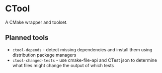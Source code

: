# CTool

A CMake wrapper and toolset.

## Planned tools

- `ctool-depends` - detect missing dependencies and install them using distribution package managers
- `ctool-changed-tests` - use cmake-file-api and CTest json to determine what files might change the output of which tests
